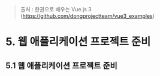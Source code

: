 > 출처 :  한권으로 배우는 Vue.js 3 (https://github.com/dongprojectteam/vue3_examples)
 
# 5. 웹 애플리케이션 프로젝트 준비
## 5.1 웹 애플리케이션 프로젝트 준비
